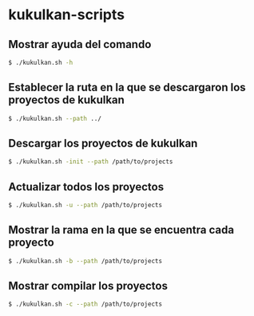 # kukulkan-scripts


## Mostrar ayuda del comando

```sh
$ ./kukulkan.sh -h
```


## Establecer la ruta en la que se descargaron los proyectos de kukulkan

```sh
$ ./kukulkan.sh --path ../
```


## Descargar los proyectos de kukulkan

```sh
$ ./kukulkan.sh -init --path /path/to/projects
```

## Actualizar todos los proyectos

```sh
$ ./kukulkan.sh -u --path /path/to/projects
```


## Mostrar la rama en la que se encuentra cada proyecto

```sh
$ ./kukulkan.sh -b --path /path/to/projects
```

## Mostrar compilar los proyectos

```sh
$ ./kukulkan.sh -c --path /path/to/projects
```
